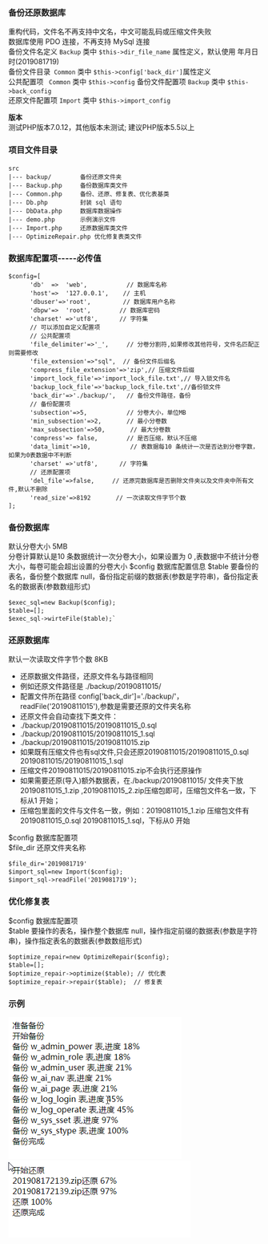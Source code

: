### 备份还原数据库
重构代码，文件名不再支持中文名，中文可能乱码或压缩文件失败  
数据库使用 PDO 连接，不再支持 MySql 连接  
备份文件名定义 `Backup`  类中 `$this->dir_file_name` 属性定义，默认使用 年月日时(2019081719)   
备份文件目录` Common` 类中 `$this->config['back_dir']`属性定义  
公共配置项 ` Common` 类中 `$this->config`
备份文件配置项 `Backup`  类中 `$this->back_config`  
还原文件配置项 `Import` 类中 `$this->import_config` 
 
**版本**  
测试PHP版本7.0.12，其他版本未测试; 建议PHP版本5.5以上

### 项目文件目录
    src
    |--- backup/        备份还原文件夹
    |--- Backup.php     备份数据库类文件
    |--- Common.php     备份、还原、修复表、优化表基类
    |--- Db.php         封装 sql 语句
    |--- DbData.php     数据库数据操作
    |--- demo.php       示例演示文件
    |--- Import.php     还原数据库类文件
    |--- OptimizeRepair.php 优化修复表类文件

### 数据库配置项-----必传值
    $config=[
          'db'  =>  'web',           // 数据库名称    
          'host'=>  '127.0.0.1',    // 主机
          'dbuser'=>'root',         // 数据库用户名称
          'dbpw'=>  'root',        // 数据库密码
          'charset' =>'utf8',      // 字符集
          // 可以添加自定义配置项
          // 公共配置项
          'file_delimiter'=>'_',     // 分卷分割符,如果修改其他符号，文件名匹配正则需要修改
          'file_extension'=>"sql",  // 备份文件后缀名
          'compress_file_extension'=>'zip',// 压缩文件后缀
          'import_lock_file'=>'import_lock_file.txt',// 导入锁文件名
          'backup_lock_file'=>'backup_lock_file.txt',//备份锁文件
          'back_dir'=>'./backup/',	 // 备份文件路径，备份
          // 备份配置项
          'subsection'=>5,			 // 分卷大小，单位MB
          'min_subsection'=>2,       // 最小分卷数
          'max_subsection'=>50,       // 最大分卷数
          'compress'=> false,		 // 是否压缩，默认不压缩
          'data_limit'=>10,           // 表数据每10 条统计一次是否达到分卷字数，如果为0表数据中不判断
          'charset' =>'utf8',      // 字符集
          // 还原配置项
          'del_file'=>false,	 // 还原完数据库是否删除文件夹以及文件夹中所有文件,默认不删除
          'read_size'=>8192       // 一次读取文件字节个数
    ];
    
### 备份数据库
默认分卷大小 5MB   
分卷计算默认是10 条数据统计一次分卷大小，如果设置为 0 ,表数据中不统计分卷大小，每卷可能会超出设置的分卷大小
$config 数据库配置信息
$table 要备份的表名，备份整个数据库 null，备份指定前缀的数据表(参数是字符串)，备份指定表名的数据表(参数数组形式)  
 
    $exec_sql=new Backup($config);  
    $table=[];     
    $exec_sql->wirteFile($table);`

### 还原数据库
默认一次读取文件字节个数 8KB
 * 还原数据文件路径，还原文件名与路径相同
 * 例如还原文件路径是 ./backup/20190811015/
 * 配置文件所在路径 config['back_dir']='./backup/'，readFile('20190811015'),参数是需要还原的文件夹名称
 * 还原文件会自动查找下类文件：
 * ./backup/20190811015/20190811015_0.sql
 * ./backup/20190811015/20190811015_1.sql
 * ./backup/20190811015/20190811015.zip
 * 如果既有压缩文件也有sql文件,只会还原20190811015/20190811015_0.sql  20190811015/20190811015_1.sql
 * 压缩文件20190811015/20190811015.zip不会执行还原操作
 * 如果需要还原(导入)额外数据表，在./backup/20190811015/ 文件夹下放 20190811015_1.zip ,20190811015_2.zip压缩包即可，压缩包文件名一致，下标从1 开始；
 * 压缩包里面的文件与文件名一致，例如：20190811015_1.zip 压缩包文件有 20190811015_0.sql  20190811015_1.sql，下标从0 开始  
 
 $config 数据库配置项  
 $file_dir 还原文件夹名称
 
    $file_dir='2019081719'
    $import_sql=new Import($config);
    $import_sql->readFile('2019081719');

### 优化修复表
$config 数据库配置项  
$table  要操作的表名，操作整个数据库 null，操作指定前缀的数据表(参数是字符串)，操作指定表名的数据表(参数数组形式)  

    $optimize_repair=new OptimizeRepair($config);
    $table=[];
    $optimize_repair->optimize($table); // 优化表
    $optimize_repair->repair($table);  // 修复表

### 示例
![备份图片示例](test/backup.png)![还原图片示例](test/import.png)